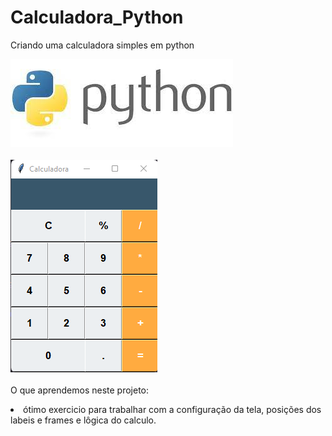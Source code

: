 # Calculadora_Python
Criando uma calculadora simples em python


<img src="https://github.com/marcospatton/learning-_Python/blob/main/logo.jpg"></a>
<br><br>
<img src="https://github.com/marcospatton/Calculadora_Python/blob/main/calculadora.png"></a>
<br><br>
O que aprendemos neste projeto:

<li> ótimo exercicio para trabalhar com a configuração da tela, posições dos labeis e frames e lôgica do calculo.
      
